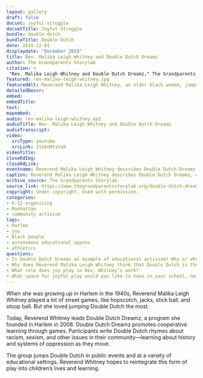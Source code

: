 ```yaml
--- 
layout: gallery
draft: false
docset: joyful-struggle
docsetTitle: Joyful Struggle
bundle: double-dutch
bundleTitle: Double Dutch
date: 2019-12-01
displaydate: "December 2019"
title: Rev. Malika Leigh Whitney and Double Dutch Dreamz
author: The Grandparents Storylab
citation: >
 "Rev. Malika Leigh Whitney and Double Dutch Dreamz," The Grandparents Storylab, in New York City Civil Rights History Project, Accessed: [Month Day, Year], https://nyccivilrightshistory.org/gallery/rev-malika-leigh-whitney.
featured: rev-malika-leigh-whitney.jpg
featuredAlt: Reverand Malika Leigh Whitney, an older black woman, jumps rope with two women swinging two ropes.
detailedDescr: 
embed: 
embedTitle: 
text: 
mapembed: 
audio: rev-malika-leigh-whitney.mp3
audioTitle: Rev. Malika Leigh Whitney and Double Dutch Dreamz
audioTranscript: 
video: 
  srcType: youtube
  srcLink: 1tk8nMtvVa0
videoTitle: 
closeRdImg: 
closeRdLink: 
eventname: Reverend Malika Leigh Whitney describes Double Dutch Dreamz.
caption: Reverend Malika Leigh Whitney describes Double Dutch Dreamz, an intergenerational space for play and learning.
archive_source: The Grandparents Storylab
source_link: https://www.thegrandparentsstorylab.org/double-dutch-dreamz
copyright: Under copyright. Used with permission.
categories: 
- K-12 organizing
- Manhattan
- community activism
tags: 
- Harlem
- joy
- Black people
- autonomous educational spaces
- athletics
questions: 
- Is Double Dutch Dreamz an example of educational activism? Why or why not? 
- Why does Reverend Malika Leigh Whitney think that Double Dutch is the ideal method for teaching youth about social justice?
- What role does joy play in Rev. Whitney’s work?
- What space for joyful play would you like to have in your school, neighborhood, or community?
--- 
```


When she was growing up in Harlem in the 1940s, Reverend Malika Leigh Whitney played a lot of street games, like hopscotch, jacks, stick ball, and stoop ball. But she loved jumping Double Dutch the most.

Today, Reverend Whitney leads Double Dutch Dreamz, a program she founded in Harlem in 2008. Double Dutch Dreamz promotes cooperative learning through games. Participants write Double Dutch rhymes about racism, sexism, and other issues in their community—learning about history and systems of oppression as they move.

The group jumps Double Dutch in public events and at a variety of educational settings. Reverend Whitney hopes to reintegrate this form of play into children’s lives and learning.
